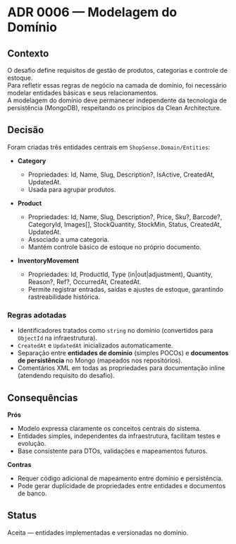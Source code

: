 # ADR 0006 — Modelagem do Domínio

## Contexto
O desafio define requisitos de gestão de produtos, categorias e controle de estoque.  
Para refletir essas regras de negócio na camada de domínio, foi necessário modelar entidades básicas e seus relacionamentos.  
A modelagem do domínio deve permanecer independente da tecnologia de persistência (MongoDB), respeitando os princípios da Clean Architecture.

## Decisão
Foram criadas três entidades centrais em `ShopSense.Domain/Entities`:

- **Category**
  - Propriedades: Id, Name, Slug, Description?, IsActive, CreatedAt, UpdatedAt.
  - Usada para agrupar produtos.

- **Product**
  - Propriedades: Id, Name, Slug, Description?, Price, Sku?, Barcode?, CategoryId, Images[], StockQuantity, StockMin, Status, CreatedAt, UpdatedAt.
  - Associado a uma categoria.
  - Mantém controle básico de estoque no próprio documento.

- **InventoryMovement**
  - Propriedades: Id, ProductId, Type (in|out|adjustment), Quantity, Reason?, Ref?, OccurredAt, CreatedAt.
  - Permite registrar entradas, saídas e ajustes de estoque, garantindo rastreabilidade histórica.

### Regras adotadas
- Identificadores tratados como `string` no domínio (convertidos para `ObjectId` na infraestrutura).
- `CreatedAt` e `UpdatedAt` inicializados automaticamente.
- Separação entre **entidades de domínio** (simples POCOs) e **documentos de persistência** no Mongo (mapeados nos repositórios).
- Comentários XML em todas as propriedades para documentação inline (atendendo requisito do desafio).

## Consequências
**Prós**
- Modelo expressa claramente os conceitos centrais do sistema.
- Entidades simples, independentes da infraestrutura, facilitam testes e evolução.
- Base consistente para DTOs, validações e mapeamentos futuros.

**Contras**
- Requer código adicional de mapeamento entre domínio e persistência.
- Pode gerar duplicidade de propriedades entre entidades e documentos de banco.

## Status
Aceita — entidades implementadas e versionadas no domínio.
